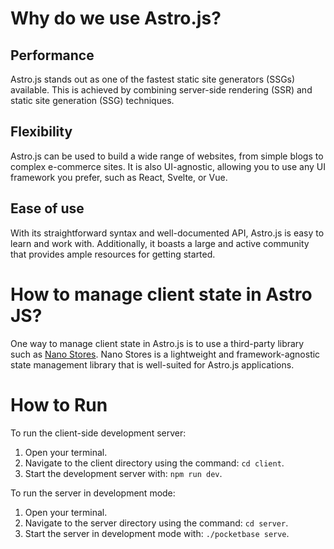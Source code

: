 # Why do we use Astro.js?

## Performance

Astro.js stands out as one of the fastest static site generators (SSGs) available. This is achieved by combining server-side rendering (SSR) and static site generation (SSG) techniques.

## Flexibility

Astro.js can be used to build a wide range of websites, from simple blogs to complex e-commerce sites. It is also UI-agnostic, allowing you to use any UI framework you prefer, such as React, Svelte, or Vue.

## Ease of use

With its straightforward syntax and well-documented API, Astro.js is easy to learn and work with. Additionally, it boasts a large and active community that provides ample resources for getting started.

# How to manage client state in Astro JS?

One way to manage client state in Astro.js is to use a third-party library such as [Nano Stores](https://github.com/nanostores/nanostores#nano-stores). Nano Stores is a lightweight and framework-agnostic state management library that is well-suited for Astro.js applications.

# How to Run

To run the client-side development server:

1. Open your terminal.
2. Navigate to the client directory using the command: `cd client`.
3. Start the development server with: `npm run dev`.

To run the server in development mode:

1. Open your terminal.
2. Navigate to the server directory using the command: `cd server`.
3. Start the server in development mode with: `./pocketbase serve`.
